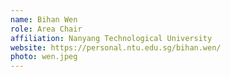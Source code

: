 ```yaml
---
name: Bihan Wen
role: Area Chair
affiliation: Nanyang Technological University
website: https://personal.ntu.edu.sg/bihan.wen/
photo: wen.jpeg
---
```

